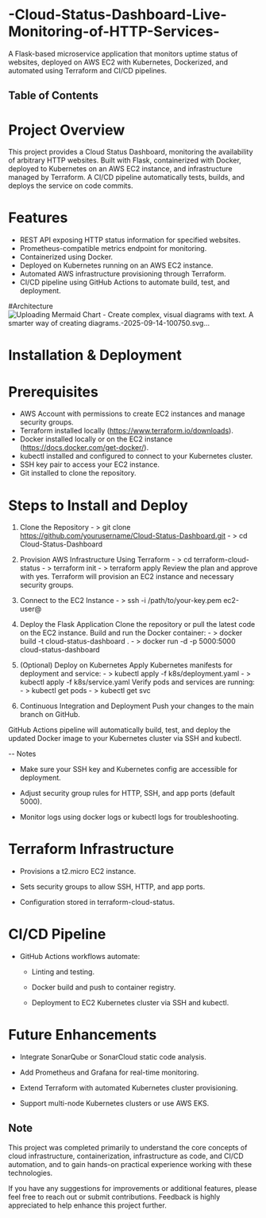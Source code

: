 # -Cloud-Status-Dashboard-Live-Monitoring-of-HTTP-Services-
A Flask-based microservice application that monitors uptime status of websites, deployed on AWS EC2 with Kubernetes, Dockerized, and automated using Terraform and CI/CD pipelines.
## Table of Contents
# Project Overview
This project provides a Cloud Status Dashboard, monitoring the availability of arbitrary HTTP websites. Built with Flask, containerized with Docker, deployed to Kubernetes on an AWS EC2 instance, and infrastructure managed by Terraform. A CI/CD pipeline automatically tests, builds, and deploys the service on code commits.

# Features
  - REST API exposing HTTP status information for specified websites.
  - Prometheus-compatible metrics endpoint for monitoring.
  - Containerized using Docker.
  - Deployed on Kubernetes running on an AWS EC2 instance.
  - Automated AWS infrastructure provisioning through Terraform.
  - CI/CD pipeline using GitHub Actions to automate build, test, and deployment.
    
#Architecture
![Uploading Mermaid Chart - Create complex, visual diagrams with text. A smarter way of creating diagrams.-2025-09-14-100750.svg…]()


# Installation & Deployment
  # Prerequisites
  - AWS Account with permissions to create EC2 instances and manage security groups.
  - Terraform installed locally (https://www.terraform.io/downloads).
  - Docker installed locally or on the EC2 instance (https://docs.docker.com/get-docker/).
  - kubectl installed and configured to connect to your Kubernetes cluster.
  - SSH key pair to access your EC2 instance.
  - Git installed to clone the repository.

# Steps to Install and Deploy

  1. Clone the Repository
    - > git clone https://github.com/yourusername/Cloud-Status-Dashboard.git
    - > cd Cloud-Status-Dashboard
    
  2. Provision AWS Infrastructure Using Terraform
    - > cd terraform-cloud-status
    - > terraform init
    - > terraform apply
     Review the plan and approve with yes.
     Terraform will provision an EC2 instance and necessary security groups.

  3. Connect to the EC2 Instance
    - > ssh -i /path/to/your-key.pem ec2-user@<your-ec2-public-ip>
    
  4. Deploy the Flask Application
    Clone the repository or pull the latest code on the EC2 instance.
    Build and run the Docker container:
    - > docker build -t cloud-status-dashboard .
    - > docker run -d -p 5000:5000 cloud-status-dashboard
    
  5. (Optional) Deploy on Kubernetes
    Apply Kubernetes manifests for deployment and service:
    - > kubectl apply -f k8s/deployment.yaml
    - > kubectl apply -f k8s/service.yaml
    Verify pods and services are running:
    - > kubectl get pods
    - > kubectl get svc
    
  6. Continuous Integration and Deployment
    Push your changes to the main branch on GitHub.

GitHub Actions pipeline will automatically build, test, and deploy the updated Docker image to your Kubernetes cluster via SSH and kubectl.

-- Notes
  - Make sure your SSH key and Kubernetes config are accessible for deployment.

  - Adjust security group rules for HTTP, SSH, and app ports (default 5000).

  - Monitor logs using docker logs or kubectl logs for troubleshooting.

# Terraform Infrastructure
- Provisions a t2.micro EC2 instance.

- Sets security groups to allow SSH, HTTP, and app ports.

- Configuration stored in terraform-cloud-status.


# CI/CD Pipeline
- GitHub Actions workflows automate:

    - Linting and testing.

    - Docker build and push to container registry.

    - Deployment to EC2 Kubernetes cluster via SSH and kubectl.

# Future Enhancements
- Integrate SonarQube or SonarCloud static code analysis.

- Add Prometheus and Grafana for real-time monitoring.

- Extend Terraform with automated Kubernetes cluster provisioning.

- Support multi-node Kubernetes clusters or use AWS EKS.

## Note
This project was completed primarily to understand the core concepts of cloud infrastructure, containerization, infrastructure as code, and CI/CD automation, and to gain hands-on practical experience working with these technologies.

If you have any suggestions for improvements or additional features, please feel free to reach out or submit contributions. Feedback is highly appreciated to help enhance this project further.


